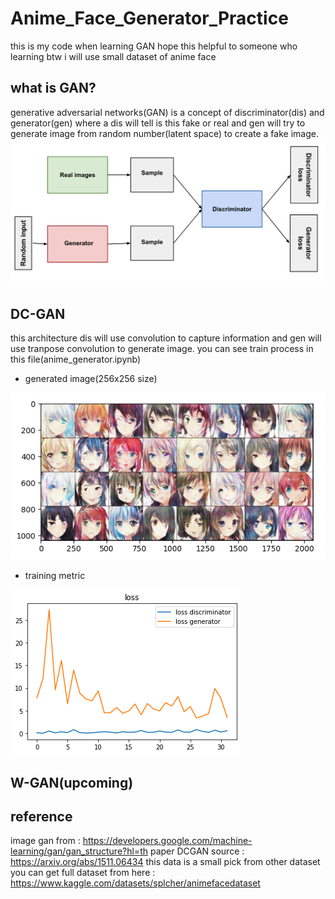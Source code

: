 # Anime_Face_Generator_Practice
 this is my code when learning GAN hope this helpful to someone who learning btw i will use small dataset of anime face

## what is GAN?
generative adversarial networks(GAN) is a concept of discriminator(dis) and generator(gen) where a dis will tell is this fake or real and gen will try to generate image from random number(latent space) to create a fake image.
<img src="/image/gan.png" alt="Alt text" title="Optional title">

## DC-GAN 
this architecture dis will use convolution to capture information and gen will use tranpose convolution to generate image. you can see train process in this file(anime_generator.ipynb)
* generated image(256x256 size)
<img src="/image/Figure_1.png" alt="Alt text" title="Optional title">

* training metric
<img src="/image/first_plot%20loss.png" alt="Alt text" title="Optional title">

## W-GAN(upcoming)

## reference 
image gan from : https://developers.google.com/machine-learning/gan/gan_structure?hl=th
paper DCGAN source : https://arxiv.org/abs/1511.06434 
this data is a small pick from other dataset
you can get full dataset from here : https://www.kaggle.com/datasets/splcher/animefacedataset


